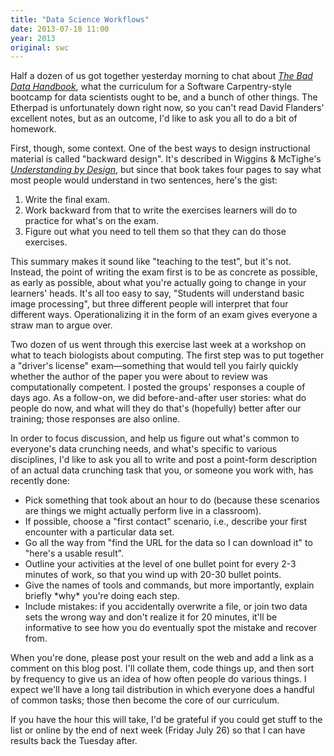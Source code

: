 ```yaml
---
title: "Data Science Workflows"
date: 2013-07-18 11:00
year: 2013
original: swc
---
```

<p>
  Half a dozen of us got together yesterday morning to chat about
  <a href="http://www.amazon.com/Bad-Data-Handbook-Cleaning-Back/dp/1449321887/"><cite>The Bad Data Handbook</cite></a>,
  what the curriculum for a Software Carpentry-style bootcamp for data scientists ought to be,
  and a bunch of other things.
  The Etherpad is unfortunately down right now,
  so you can't read David Flanders' excellent notes,
  but as an outcome,
  I'd like to ask you all to do a bit of homework.
</p>
<p>
  First, though, some context.
  One of the best ways to design instructional material is called "backward design".
  It's described in Wiggins &amp; McTighe's
  <a href="http://www.amazon.com/Understanding-Design-Expanded-2nd-Edition/dp/0131950843/"><cite>Understanding by Design</cite></a>,
  but since that book takes four pages to say what most people would understand in two sentences, here's the gist:
</p>
<ol>
  <li>Write the final exam.</li>
  <li>Work backward from that to write the exercises learners will do to practice for what's on the exam.</li>
  <li>Figure out what you need to tell them so that they can do those exercises.</li>
</ol>
<p>
  This summary makes it sound like "teaching to the test",
  but it's not.
  Instead,
  the point of writing the exam first is to be as concrete as possible,
  as early as possible,
  about what you're actually going to change in your learners' heads.
  It's all too easy to say,
  "Students will understand basic image processing",
  but three different people will interpret that four different ways.
  Operationalizing it in the form of an exam gives everyone a straw man to argue over.
</p>
<p>
  Two dozen of us went through this exercise last week at a workshop on what to teach biologists about computing.
  The first step was to put together a "driver's license" exam&mdash;something that would tell you fairly quickly
  whether the author of the paper you were about to review was computationally competent.
  I posted the groups' responses a couple of days ago.
  As a follow-on, we did before-and-after user stories:
  what do people do now, and what will they do that's (hopefully) better after our training;
  those responses are also online.
</p>
<p>
  In order to focus discussion,
  and help us figure out what's common to everyone's data crunching needs,
  and what's specific to various disciplines,
  I'd like to ask you all to write and post a point-form description of an actual data crunching task that you,
  or someone you work with,
  has recently done:
</p>
<ul>
  <li>Pick something that took about an hour to do (because these scenarios are things we might actually perform live in a classroom).</li>
  <li>If possible, choose a "first contact" scenario, i.e., describe your first encounter with a particular data set.</li>
  <li>Go all the way from "find the URL for the data so I can download it" to "here's a usable result".</li>
  <li>Outline your activities at the level of one bullet point for every 2-3 minutes of work, so that you wind up with 20-30 bullet points.</li>
  <li>Give the names of tools and commands, but more importantly, explain briefly *why* you're doing each step.</li>
  <li>Include mistakes: if you accidentally overwrite a file, or join two data sets the wrong way and don't realize it for 20 minutes, it'll be informative to see how you do eventually spot the mistake and recover from.</li>
</ul>
<p>
  When you're done,
  please post your result on the web and add a link as a comment on this blog post.
  I'll collate them,
  code things up,
  and then sort by frequency to give us an idea of how often people do various things.
  I expect we'll have a long tail distribution in which everyone does a handful of common tasks;
  those then become the core of our curriculum.
</p>
<p>
  If you have the hour this will take,
  I'd be grateful if you could get stuff to the list or online by the end of next week (Friday July 26)
  so that I can have results back the Tuesday after.
</p>
